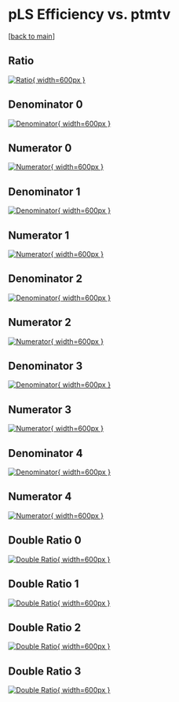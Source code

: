 # pLS Efficiency vs. ptmtv

[[back to main](./)]



## Ratio

[![Ratio](../mtv/var/pLS_base_321_1_eff_ptmtv.png){ width=600px }](../mtv/var/pLS_base_321_1_eff_ptmtv.pdf)

## Denominator 0

[![Denominator](../mtv/den/pLS_base_321_1_eff_ptmtv_den0.png){ width=600px }](../mtv/den/pLS_base_321_1_eff_ptmtv_den0.pdf)

## Numerator 0

[![Numerator](../mtv/num/pLS_base_321_1_eff_ptmtv_num0.png){ width=600px }](../mtv/num/pLS_base_321_1_eff_ptmtv_num0.pdf)

## Denominator 1

[![Denominator](../mtv/den/pLS_base_321_1_eff_ptmtv_den1.png){ width=600px }](../mtv/den/pLS_base_321_1_eff_ptmtv_den1.pdf)

## Numerator 1

[![Numerator](../mtv/num/pLS_base_321_1_eff_ptmtv_num1.png){ width=600px }](../mtv/num/pLS_base_321_1_eff_ptmtv_num1.pdf)

## Denominator 2

[![Denominator](../mtv/den/pLS_base_321_1_eff_ptmtv_den2.png){ width=600px }](../mtv/den/pLS_base_321_1_eff_ptmtv_den2.pdf)

## Numerator 2

[![Numerator](../mtv/num/pLS_base_321_1_eff_ptmtv_num2.png){ width=600px }](../mtv/num/pLS_base_321_1_eff_ptmtv_num2.pdf)

## Denominator 3

[![Denominator](../mtv/den/pLS_base_321_1_eff_ptmtv_den3.png){ width=600px }](../mtv/den/pLS_base_321_1_eff_ptmtv_den3.pdf)

## Numerator 3

[![Numerator](../mtv/num/pLS_base_321_1_eff_ptmtv_num3.png){ width=600px }](../mtv/num/pLS_base_321_1_eff_ptmtv_num3.pdf)

## Denominator 4

[![Denominator](../mtv/den/pLS_base_321_1_eff_ptmtv_den4.png){ width=600px }](../mtv/den/pLS_base_321_1_eff_ptmtv_den4.pdf)

## Numerator 4

[![Numerator](../mtv/num/pLS_base_321_1_eff_ptmtv_num4.png){ width=600px }](../mtv/num/pLS_base_321_1_eff_ptmtv_num4.pdf)

## Double Ratio 0

[![Double Ratio](../mtv/ratio/pLS_base_321_1_eff_ptmtv_ratio0.png){ width=600px }](../mtv/ratio/pLS_base_321_1_eff_ptmtv_ratio0.pdf)

## Double Ratio 1

[![Double Ratio](../mtv/ratio/pLS_base_321_1_eff_ptmtv_ratio1.png){ width=600px }](../mtv/ratio/pLS_base_321_1_eff_ptmtv_ratio1.pdf)

## Double Ratio 2

[![Double Ratio](../mtv/ratio/pLS_base_321_1_eff_ptmtv_ratio2.png){ width=600px }](../mtv/ratio/pLS_base_321_1_eff_ptmtv_ratio2.pdf)

## Double Ratio 3

[![Double Ratio](../mtv/ratio/pLS_base_321_1_eff_ptmtv_ratio3.png){ width=600px }](../mtv/ratio/pLS_base_321_1_eff_ptmtv_ratio3.pdf)

